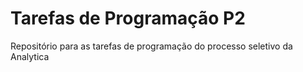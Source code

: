 # Tarefas de Programação P2
Repositório para as tarefas de programação do processo seletivo da Analytica
